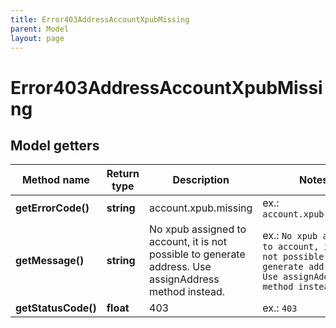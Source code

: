 ```yaml
---
title: Error403AddressAccountXpubMissing
parent: Model
layout: page
---
```


# Error403AddressAccountXpubMissing

## Model getters

Method name | Return type | Description | Notes
------------ | ------------- | ------------- | -------------
**getErrorCode()** | **string** | account.xpub.missing | ex.: `account.xpub.missing`
**getMessage()** | **string** | No xpub assigned to account, it is not possible to generate address. Use assignAddress method instead. | ex.: `No xpub assigned to account, it is not possible to generate address. Use assignAddress method instead.`
**getStatusCode()** | **float** | 403 | ex.: `403`

